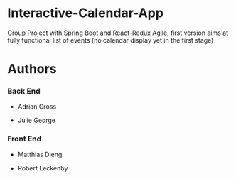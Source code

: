 # Interactive-Calendar-App
Group Project with Spring Boot and React-Redux
Agile, first version aims at fully functional list of events (no calendar display yet in the first stage)

# Authors

### Back End
* Adrian Gross

* Julie George

### Front End
* Matthias Dieng

* Robert Leckenby

